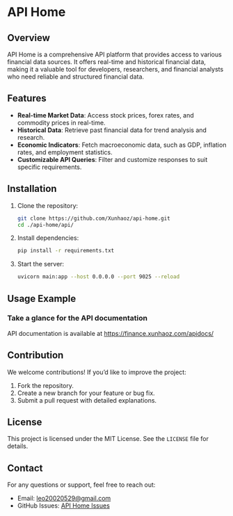 # API Home

## Overview

API Home is a comprehensive API platform that provides access to various financial data sources. It offers real-time and
historical financial data, making it a valuable tool for developers, researchers, and financial analysts who need
reliable and structured financial data.

## Features

- **Real-time Market Data**: Access stock prices, forex rates, and commodity prices in real-time.
- **Historical Data**: Retrieve past financial data for trend analysis and research.
- **Economic Indicators**: Fetch macroeconomic data, such as GDP, inflation rates, and employment statistics.
- **Customizable API Queries**: Filter and customize responses to suit specific requirements.

## Installation

1. Clone the repository:
   ```bash
   git clone https://github.com/Xunhaoz/api-home.git
   cd ./api-home/api/
   ```
2. Install dependencies:
   ```bash
   pip install -r requirements.txt
   ```
3. Start the server:
   ```bash
   uvicorn main:app --host 0.0.0.0 --port 9025 --reload
   ```

## Usage Example

### Take a glance for the API documentation

API documentation is available at https://finance.xunhaoz.com/apidocs/

## Contribution

We welcome contributions! If you’d like to improve the project:

1. Fork the repository.
2. Create a new branch for your feature or bug fix.
3. Submit a pull request with detailed explanations.

## License

This project is licensed under the MIT License. See the `LICENSE` file for details.

## Contact

For any questions or support, feel free to reach out:

- Email: leo20020529@gmail.com
- GitHub Issues: [API Home Issues](https://github.com/Xunhaoz/api-home/issues/new)

